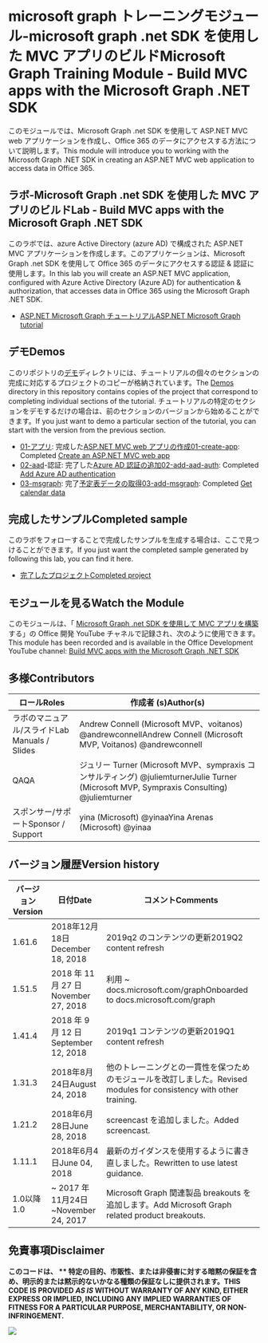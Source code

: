 # <a name="microsoft-graph-training-module---build-mvc-apps-with-the-microsoft-graph-net-sdk"></a><span data-ttu-id="1b318-101">microsoft graph トレーニングモジュール-microsoft graph .net SDK を使用した MVC アプリのビルド</span><span class="sxs-lookup"><span data-stu-id="1b318-101">Microsoft Graph Training Module - Build MVC apps with the Microsoft Graph .NET SDK</span></span>

<span data-ttu-id="1b318-102">このモジュールでは、Microsoft Graph .net SDK を使用して ASP.NET MVC web アプリケーションを作成し、Office 365 のデータにアクセスする方法について説明します。</span><span class="sxs-lookup"><span data-stu-id="1b318-102">This module will introduce you to working with the Microsoft Graph .NET SDK in creating an ASP.NET MVC web application to access data in Office 365.</span></span>

## <a name="lab---build-mvc-apps-with-the-microsoft-graph-net-sdk"></a><span data-ttu-id="1b318-103">ラボ-Microsoft Graph .net SDK を使用した MVC アプリのビルド</span><span class="sxs-lookup"><span data-stu-id="1b318-103">Lab - Build MVC apps with the Microsoft Graph .NET SDK</span></span>

<span data-ttu-id="1b318-104">このラボでは、azure Active Directory (azure AD) で構成された ASP.NET MVC アプリケーションを作成します。このアプリケーションは、Microsoft Graph .net SDK を使用して Office 365 のデータにアクセスする認証 & 認証に使用します。</span><span class="sxs-lookup"><span data-stu-id="1b318-104">In this lab you will create an ASP.NET MVC application, configured with Azure Active Directory (Azure AD) for authentication & authorization, that accesses data in Office 365 using the Microsoft Graph .NET SDK.</span></span>

- [<span data-ttu-id="1b318-105">ASP.NET Microsoft Graph チュートリアル</span><span class="sxs-lookup"><span data-stu-id="1b318-105">ASP.NET Microsoft Graph tutorial</span></span>](https://docs.microsoft.com/graph/training/aspnet-tutorial)

## <a name="demos"></a><span data-ttu-id="1b318-106">デモ</span><span class="sxs-lookup"><span data-stu-id="1b318-106">Demos</span></span>

<span data-ttu-id="1b318-107">このリポジトリの[デモ](./Demos)ディレクトリには、チュートリアルの個々のセクションの完成に対応するプロジェクトのコピーが格納されています。</span><span class="sxs-lookup"><span data-stu-id="1b318-107">The [Demos](./Demos) directory in this repository contains copies of the project that correspond to completing individual sections of the tutorial.</span></span> <span data-ttu-id="1b318-108">チュートリアルの特定のセクションをデモするだけの場合は、前のセクションのバージョンから始めることができます。</span><span class="sxs-lookup"><span data-stu-id="1b318-108">If you just want to demo a particular section of the tutorial, you can start with the version from the previous section.</span></span>

- <span data-ttu-id="1b318-109">[01-アプリ](Demos/01-create-app): 完成した[ASP.NET MVC web アプリの作成](https://docs.microsoft.com/graph/training/aspnet-tutorial?tutorial-step=1)</span><span class="sxs-lookup"><span data-stu-id="1b318-109">[01-create-app](Demos/01-create-app): Completed [Create an ASP.NET MVC web app](https://docs.microsoft.com/graph/training/aspnet-tutorial?tutorial-step=1)</span></span>
- <span data-ttu-id="1b318-110">[02-aad](Demos/02-add-aad-auth)-認証: 完了した[Azure AD 認証の追加](https://docs.microsoft.com/graph/training/aspnet-tutorial?tutorial-step=3)</span><span class="sxs-lookup"><span data-stu-id="1b318-110">[02-add-aad-auth](Demos/02-add-aad-auth): Completed [Add Azure AD authentication](https://docs.microsoft.com/graph/training/aspnet-tutorial?tutorial-step=3)</span></span>
- <span data-ttu-id="1b318-111">[03-msgraph](Demos/03-add-msgraph): 完了[予定表データの取得](https://docs.microsoft.com/graph/training/aspnet-tutorial?tutorial-step=4)</span><span class="sxs-lookup"><span data-stu-id="1b318-111">[03-add-msgraph](Demos/03-add-msgraph): Completed [Get calendar data](https://docs.microsoft.com/graph/training/aspnet-tutorial?tutorial-step=4)</span></span>

## <a name="completed-sample"></a><span data-ttu-id="1b318-112">完成したサンプル</span><span class="sxs-lookup"><span data-stu-id="1b318-112">Completed sample</span></span>

<span data-ttu-id="1b318-113">このラボをフォローすることで完成したサンプルを生成する場合は、ここで見つけることができます。</span><span class="sxs-lookup"><span data-stu-id="1b318-113">If you just want the completed sample generated by following this lab, you can find it here.</span></span>

- [<span data-ttu-id="1b318-114">完了したプロジェクト</span><span class="sxs-lookup"><span data-stu-id="1b318-114">Completed project</span></span>](Demos/03-add-msgraph)

## <a name="watch-the-module"></a><span data-ttu-id="1b318-115">モジュールを見る</span><span class="sxs-lookup"><span data-stu-id="1b318-115">Watch the Module</span></span>

<span data-ttu-id="1b318-116">このモジュールは、「 [Microsoft Graph .net SDK を使用して MVC アプリを構築](https://youtu.be/87_gpuFg1Wo)する」の Office 開発 YouTube チャネルで記録され、次のように使用できます。</span><span class="sxs-lookup"><span data-stu-id="1b318-116">This module has been recorded and is available in the Office Development YouTube channel: [Build MVC apps with the Microsoft Graph .NET SDK](https://youtu.be/87_gpuFg1Wo)</span></span>

## <a name="contributors"></a><span data-ttu-id="1b318-117">多様</span><span class="sxs-lookup"><span data-stu-id="1b318-117">Contributors</span></span>

|        <span data-ttu-id="1b318-118">ロール</span><span class="sxs-lookup"><span data-stu-id="1b318-118">Roles</span></span>         |                            <span data-ttu-id="1b318-119">作成者 (s)</span><span class="sxs-lookup"><span data-stu-id="1b318-119">Author(s)</span></span>                             |
| -------------------- | ---------------------------------------------------------------- |
| <span data-ttu-id="1b318-120">ラボのマニュアル/スライド</span><span class="sxs-lookup"><span data-stu-id="1b318-120">Lab Manuals / Slides</span></span> | <span data-ttu-id="1b318-121">Andrew Connell (Microsoft MVP、voitanos) @andrewconnell</span><span class="sxs-lookup"><span data-stu-id="1b318-121">Andrew Connell (Microsoft MVP, Voitanos) @andrewconnell</span></span>          |
| <span data-ttu-id="1b318-122">QA</span><span class="sxs-lookup"><span data-stu-id="1b318-122">QA</span></span>                   | <span data-ttu-id="1b318-123">ジュリー Turner (Microsoft MVP、sympraxis コンサルティング) @juliemturner</span><span class="sxs-lookup"><span data-stu-id="1b318-123">Julie Turner (Microsoft MVP, Sympraxis Consulting) @juliemturner</span></span> |
| <span data-ttu-id="1b318-124">スポンサー/サポート</span><span class="sxs-lookup"><span data-stu-id="1b318-124">Sponsor / Support</span></span>    | <span data-ttu-id="1b318-125">yina (Microsoft) @yinaa</span><span class="sxs-lookup"><span data-stu-id="1b318-125">Yina Arenas (Microsoft) @yinaa</span></span>                                   |

## <a name="version-history"></a><span data-ttu-id="1b318-126">バージョン履歴</span><span class="sxs-lookup"><span data-stu-id="1b318-126">Version history</span></span>

| <span data-ttu-id="1b318-127">バージョン</span><span class="sxs-lookup"><span data-stu-id="1b318-127">Version</span></span> |        <span data-ttu-id="1b318-128">日付</span><span class="sxs-lookup"><span data-stu-id="1b318-128">Date</span></span>        |                       <span data-ttu-id="1b318-129">コメント</span><span class="sxs-lookup"><span data-stu-id="1b318-129">Comments</span></span>                       |
| ------- | ------------------ | ---------------------------------------------------- |
| <span data-ttu-id="1b318-130">1.6</span><span class="sxs-lookup"><span data-stu-id="1b318-130">1.6</span></span>     | <span data-ttu-id="1b318-131">2018年12月18日</span><span class="sxs-lookup"><span data-stu-id="1b318-131">December 18, 2018</span></span>  | <span data-ttu-id="1b318-132">2019q2 のコンテンツの更新</span><span class="sxs-lookup"><span data-stu-id="1b318-132">2019Q2 content refresh</span></span>                               |
| <span data-ttu-id="1b318-133">1.5</span><span class="sxs-lookup"><span data-stu-id="1b318-133">1.5</span></span>     | <span data-ttu-id="1b318-134">2018 年 11 月 27 日</span><span class="sxs-lookup"><span data-stu-id="1b318-134">November 27, 2018</span></span>  | <span data-ttu-id="1b318-135">利用 ~ docs.microsoft.com/graph</span><span class="sxs-lookup"><span data-stu-id="1b318-135">Onboarded to docs.microsoft.com/graph</span></span>                |
| <span data-ttu-id="1b318-136">1.4</span><span class="sxs-lookup"><span data-stu-id="1b318-136">1.4</span></span>     | <span data-ttu-id="1b318-137">2018 年 9 月 12 日</span><span class="sxs-lookup"><span data-stu-id="1b318-137">September 12, 2018</span></span> | <span data-ttu-id="1b318-138">2019q1 コンテンツの更新</span><span class="sxs-lookup"><span data-stu-id="1b318-138">2019Q1 content refresh</span></span>                               |
| <span data-ttu-id="1b318-139">1.3</span><span class="sxs-lookup"><span data-stu-id="1b318-139">1.3</span></span>     | <span data-ttu-id="1b318-140">2018年8月24日</span><span class="sxs-lookup"><span data-stu-id="1b318-140">August 24, 2018</span></span>    | <span data-ttu-id="1b318-141">他のトレーニングとの一貫性を保つためのモジュールを改訂しました。</span><span class="sxs-lookup"><span data-stu-id="1b318-141">Revised modules for consistency with other training.</span></span> |
| <span data-ttu-id="1b318-142">1.2</span><span class="sxs-lookup"><span data-stu-id="1b318-142">1.2</span></span>     | <span data-ttu-id="1b318-143">2018年6月28日</span><span class="sxs-lookup"><span data-stu-id="1b318-143">June 28, 2018</span></span>      | <span data-ttu-id="1b318-144">screencast を追加しました。</span><span class="sxs-lookup"><span data-stu-id="1b318-144">Added screencast.</span></span>                                    |
| <span data-ttu-id="1b318-145">1.1</span><span class="sxs-lookup"><span data-stu-id="1b318-145">1.1</span></span>     | <span data-ttu-id="1b318-146">2018年6月4日</span><span class="sxs-lookup"><span data-stu-id="1b318-146">June 04, 2018</span></span>      | <span data-ttu-id="1b318-147">最新のガイダンスを使用するように書き直しました。</span><span class="sxs-lookup"><span data-stu-id="1b318-147">Rewritten to use latest guidance.</span></span>                    |
| <span data-ttu-id="1b318-148">1.0以降</span><span class="sxs-lookup"><span data-stu-id="1b318-148">1.0</span></span>     | <span data-ttu-id="1b318-149">~ 2017 年11月24日</span><span class="sxs-lookup"><span data-stu-id="1b318-149">~November 24, 2017</span></span> | <span data-ttu-id="1b318-150">Microsoft Graph 関連製品 breakouts を追加します。</span><span class="sxs-lookup"><span data-stu-id="1b318-150">Add Microsoft Graph related product breakouts.</span></span>       |

## <a name="disclaimer"></a><span data-ttu-id="1b318-151">免責事項</span><span class="sxs-lookup"><span data-stu-id="1b318-151">Disclaimer</span></span>

<span data-ttu-id="1b318-152">**このコードは、 \*\* 特定の目的、市販性、または非侵害に対する暗黙の保証を含め、明示的または黙示的ないかなる種類の保証なしに提供されます。**</span><span class="sxs-lookup"><span data-stu-id="1b318-152">**THIS CODE IS PROVIDED *AS IS* WITHOUT WARRANTY OF ANY KIND, EITHER EXPRESS OR IMPLIED, INCLUDING ANY IMPLIED WARRANTIES OF FITNESS FOR A PARTICULAR PURPOSE, MERCHANTABILITY, OR NON-INFRINGEMENT.**</span></span>

<img src="https://telemetry.sharepointpnp.com/msgraph-training-aspnetmvcapp" />